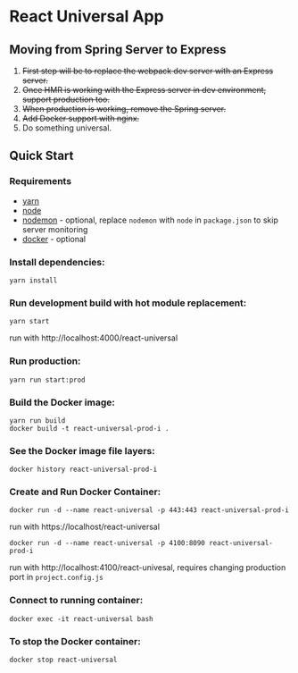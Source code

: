 # React Universal App

## Moving from Spring Server to Express

1.  ~~First step will be to replace the webpack dev server with an Express server.~~
1.  ~~Once HMR is working with the Express server in dev environment, support production too.~~
1.  ~~When production is working, remove the Spring server.~~
1.  ~~Add Docker support with nginx.~~
1.  Do something universal.

## Quick Start

### Requirements
* [yarn](https://yarnpkg.com/en/)
* [node](https://nodejs.org/en/)
* [nodemon](https://nodemon.io/) - optional, replace `nodemon` with `node` in `package.json` to skip server monitoring
* [docker](https://www.docker.com/) - optional

### Install dependencies:
```
yarn install
```

### Run development build with hot module replacement:
```
yarn start
```
run with http://localhost:4000/react-universal

### Run production:
```
yarn run start:prod
```

### Build the Docker image:
```
yarn run build
docker build -t react-universal-prod-i .
```

### See the Docker image file layers:
```
docker history react-universal-prod-i
```

### Create and Run Docker Container:
```
docker run -d --name react-universal -p 443:443 react-universal-prod-i
```
run with https://localhost/react-universal

```
docker run -d --name react-universal -p 4100:8090 react-universal-prod-i
```
run with http://localhost:4100/react-univesal, requires changing production port in `project.config.js`

### Connect to running container:
```
docker exec -it react-universal bash
```

### To stop the Docker container:
```
docker stop react-universal
```

